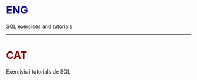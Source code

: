 # <span style="color:darkblue">ENG</span>
SQL exercises and tutorials

---

# <span style="color:darkred">CAT</span>
Exercisis i tutorials de SQL
